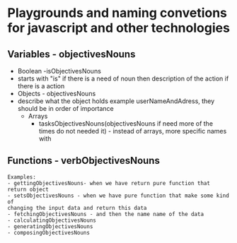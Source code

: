 # Playgrounds and naming convetions for javascript and other technologies

## Variables - objectivesNouns
 - Boolean -isObjectivesNouns
 - starts with "is" if there is a need of noun then description of the action if there is a action
 - Objects - objectivesNouns
 - describe what the object holds example userNameAndAdress, they should be in order of importance
	- Arrays 
		- tasksObjectivesNouns(objectivesNouns if need more of 
		the times do not needed it)  - instead of arrays, more specific names with
## Functions - verbObjectivesNouns
	Examples:
	- gettingObjectivesNouns- when we have return pure function that return object
	- setsObjectivesNouns - when we have pure function that make some kind of 
	changing the input data and return this data
	- fetchingObjectivesNouns - and then the name name of the data
	- calculatingObjectivesNouns
	- generatingObjectivesNouns
	- composingObjectivesNouns
